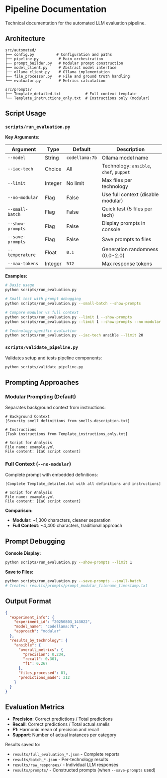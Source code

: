 # Pipeline Documentation

Technical documentation for the automated LLM evaluation pipeline.

## Architecture

```
src/automated/
├── config.py          # Configuration and paths
├── pipeline.py         # Main orchestration
├── prompt_builder.py   # Modular prompt construction
├── model_client.py     # Abstract model interface
├── ollama_client.py    # Ollama implementation
├── file_processor.py   # File and ground truth handling
└── evaluator.py        # Metrics calculation

src/prompts/
├── Template_detailed.txt           # Full context template
└── Template_instructions_only.txt  # Instructions only (modular)
```

## Script Usage

### `scripts/run_evaluation.py`

**Key Arguments:**

| Argument         | Type    | Default        | Description                             |
| ---------------- | ------- | -------------- | --------------------------------------- |
| `--model`        | String  | `codellama:7b` | Ollama model name                       |
| `--iac-tech`     | Choice  | All            | Technology: `ansible`, `chef`, `puppet` |
| `--limit`        | Integer | No limit       | Max files per technology                |
| `--no-modular`   | Flag    | False          | Use full context (disable modular)      |
| `--small-batch`  | Flag    | False          | Quick test (5 files per tech)           |
| `--show-prompts` | Flag    | False          | Display prompts in console              |
| `--save-prompts` | Flag    | False          | Save prompts to files                   |
| `--temperature`  | Float   | `0.1`          | Generation randomness (0.0-2.0)         |
| `--max-tokens`   | Integer | `512`          | Max response tokens                     |

**Examples:**

```bash
# Basic usage
python scripts/run_evaluation.py

# Small test with prompt debugging
python scripts/run_evaluation.py --small-batch --show-prompts

# Compare modular vs full context
python scripts/run_evaluation.py --limit 1 --show-prompts
python scripts/run_evaluation.py --limit 1 --show-prompts --no-modular

# Technology-specific evaluation
python scripts/run_evaluation.py --iac-tech ansible --limit 20
```

### `scripts/validate_pipeline.py`

Validates setup and tests pipeline components:

```bash
python scripts/validate_pipeline.py
```

## Prompting Approaches

### Modular Prompting (Default)

Separates background context from instructions:

```
# Background Context
[Security smell definitions from smells-description.txt]

# Instructions
[Task instructions from Template_instructions_only.txt]

# Script for Analysis
File name: example.yml
File content: [IaC script content]
```

### Full Context (`--no-modular`)

Complete prompt with embedded definitions:

```
[Complete Template_detailed.txt with all definitions and instructions]

# Script for Analysis
File name: example.yml
File content: [IaC script content]
```

**Comparison:**

- **Modular**: ~1,300 characters, cleaner separation
- **Full Context**: ~4,400 characters, traditional approach

## Prompt Debugging

**Console Display:**

```bash
python scripts/run_evaluation.py --show-prompts --limit 1
```

**Save to Files:**

```bash
python scripts/run_evaluation.py --save-prompts --small-batch
# Creates: results/prompts/prompt_modular_filename_timestamp.txt
```

## Output Format

```json
{
  "experiment_info": {
    "experiment_id": "20250803_143022",
    "model_name": "codellama:7b",
    "approach": "modular"
  },
  "results_by_technology": {
    "ansible": {
      "overall_metrics": {
        "precision": 0.234,
        "recall": 0.301,
        "f1": 0.267
      },
      "files_processed": 81,
      "predictions_made": 312
    }
  }
}
```

## Evaluation Metrics

- **Precision**: Correct predictions / Total predictions
- **Recall**: Correct predictions / Total actual smells
- **F1**: Harmonic mean of precision and recall
- **Support**: Number of actual instances per category

Results saved to:

- `results/full_evaluation_*.json` - Complete reports
- `results/batch_*.json` - Per-technology results
- `results/raw_responses/` - Individual LLM responses
- `results/prompts/` - Constructed prompts (when `--save-prompts` used)
